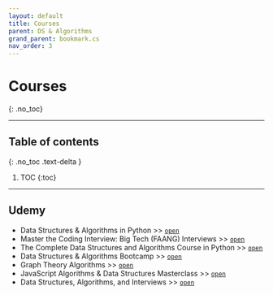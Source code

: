 ```yaml
---
layout: default
title: Courses
parent: DS & Algorithms
grand_parent: bookmark.cs
nav_order: 3
---
```


# Courses
{: .no_toc}

---

## Table of contents
{: .no_toc .text-delta }

1. TOC
{:toc}

---

## Udemy

- Data Structures & Algorithms in Python >> [`open`](https://sapient.udemy.com/course/data-structures-algorithms-python/)
- Master the Coding Interview: Big Tech (FAANG) Interviews >> [`open`](https://sapient.udemy.com/course/master-the-coding-interview-big-tech-faang-interviews/)
- The Complete Data Structures and Algorithms Course in Python >> [`open`](https://sapient.udemy.com/course/data-structures-and-algorithms-bootcamp-in-python/)
- Data Structures & Algorithms Bootcamp >> [`open`](https://sapient.udemy.com/course/data-structures-and-algorithms-bootcamp/)
- Graph Theory Algorithms >> [`open`](https://sapient.udemy.com/course/graph-theory-algorithms)
- JavaScript Algorithms & Data Structures Masterclass >> [`open`](https://sapient.udemy.com/course/js-algorithms-and-data-structures-masterclass/)
- Data Structures, Algorithms, and Interviews >> [`open`](https://sapient.udemy.com/course/python-for-data-structures-algorithms-and-interviews/)
